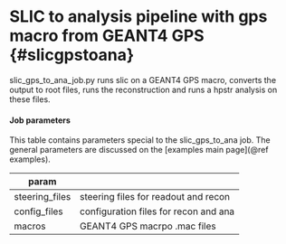 SLIC to analysis pipeline with gps macro from GEANT4 GPS {#slicgpstoana}
=====================================

slic_gps_to_ana_job.py runs slic on a GEANT4 GPS macro, converts the output to root files, runs the reconstruction and runs a hpstr analysis on these files.

#### Job parameters
This table contains parameters special to the slic\_gps\_to\_ana job. The general parameters are discussed on the [examples main page](@ref examples).

| param         |                                       |
|---------------|---------------------------------------|
| steering\_files | steering files for readout and recon |
| config\_files | configuration files for recon and ana |
| macros  | GEANT4 GPS macrpo .mac files                    |
